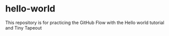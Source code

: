 # hello-world
This repository is for practicing the GitHub Flow with the Hello world tutorial and Tiny Tapeout
